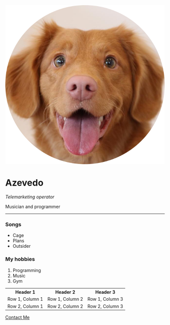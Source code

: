 <html>
<html lang="en">
  <head>
    <meta charset="UTF-8" />
    <meta http-equiv="X-UA-Compatible" content="IE=edge" />
    <meta name="viewport" content="width=device-width, initial-scale=1.0" />
    <title>Curso Udemy</title>
    <link rel="stylesheet" type="text/css" href="curso.css" />
  </head>
  <body>
    <img
      id="dogsface"
      src="imagens/golden-retriever-puppy-modified.png"
      alt="Golden dog"
    />
    <h1>Azevedo</h1>
    <p><em>Telemarketing operator</em></p>
    <p>Musician and programmer</p>
    <hr />
    <h3>Songs</h3>
    <ul>
      <li>Cage</li>
      <li>Plans</li>
      <li>Outsider</li>
    </ul>
    <h3>My hobbies</h3>
    <ol>
      <li>Programming</li>
      <li>Music</li>
      <li>Gym</li>
    </ol>
    <table>
      <tr>
        <th>Header 1</th>
        <th>Header 2</th>
        <th>Header 3</th>
      </tr>
      <tr>
        <td>Row 1, Column 1</td>
        <td>Row 1, Column 2</td>
        <td>Row 1, Column 3</td>
      </tr>
      <tr>
        <td>Row 2, Column 1</td>
        <td>Row 2, Column 2</td>
        <td>Row 2, Column 3</td>
      </tr>
    </table>
    <a href="contact.html">Contact Me</a>
  </body>
</html>
